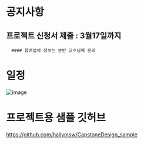 
# 공지사항
## 프로젝트 신청서 제출 : 3월17일까지
      #### 참여업체 정보는 분반 교수님께 문의 
# 일정
![image](https://user-images.githubusercontent.com/60763110/156476695-6b9ba3cc-136e-4e9a-91f4-de1e39b8db33.png)

# 프로젝트용 샘플 깃허브
https://github.com/hallymsw/CapstoneDesign_sample

